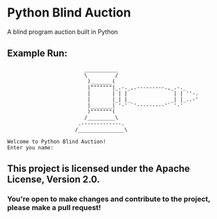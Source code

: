 # Python Blind Auction
 
A blind program auction built in Python

## Example Run:
```
                         ___________
                         \         /
                          )_______(
                          |"""""""|_.-._,.---------.,_.-._    
                          |       | | |               | | ''-.
                          |       |_| |_             _| |_..-'
                          |_______| '-' `'---------'` '-'     
                          )"""""""(
                         /_________\
                       .-------------.
                      /_______________\

Welcome to Python Blind Auction!
Enter you name: 
```

## This project is licensed under the Apache License, Version 2.0. 
### You're open to make changes and contribute to the project, please make a pull request!
